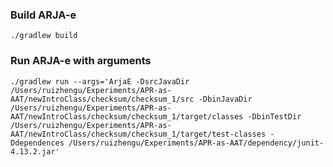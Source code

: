 ### Build ARJA-e

```shell
./gradlew build
```

### Run ARJA-e with arguments

```shell
./gradlew run --args='ArjaE -DsrcJavaDir /Users/ruizhengu/Experiments/APR-as-AAT/newIntroClass/checksum/checksum_1/src -DbinJavaDir /Users/ruizhengu/Experiments/APR-as-AAT/newIntroClass/checksum/checksum_1/target/classes -DbinTestDir /Users/ruizhengu/Experiments/APR-as-AAT/newIntroClass/checksum/checksum_1/target/test-classes -Ddependences /Users/ruizhengu/Experiments/APR-as-AAT/dependency/junit-4.13.2.jar'
```

